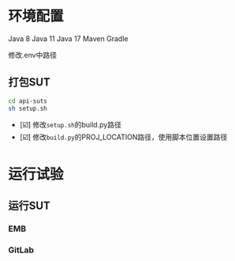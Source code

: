 
# 环境配置
Java 8
Java 11
Java 17 
Maven
Gradle

修改.env中路径

## 打包SUT
```bash
cd api-suts
sh setup.sh
```
- [☑️] 修改```setup.sh```的build.py路径
- [☑️] 修改```build.py```的PROJ_LOCATION路径，使用脚本位置设置路径

# 运行试验
## 运行SUT
### EMB

### GitLab




